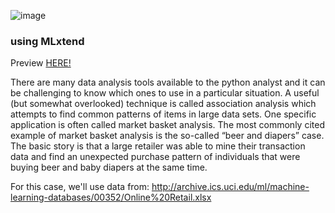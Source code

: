 ![image](https://miro.medium.com/max/2880/1*DHfQvlMVBaJCHpYmj1kmCw.png)

### using MLxtend

Preview [HERE!](https://nbviewer.org/github/josueversace/Market-Basket-Analysis/blob/main/main.ipynb#)

There are many data analysis tools available to the python analyst and it can be challenging to know which ones to use in a particular situation. A useful (but somewhat overlooked) technique is called association analysis which attempts to find common patterns of items in large data sets. One specific application is often called market basket analysis. The most commonly cited example of market basket analysis is the so-called “beer and diapers” case. The basic story is that a large retailer was able to mine their transaction data and find an unexpected purchase pattern of individuals that were buying beer and baby diapers at the same time.

For this case, we'll use data from: http://archive.ics.uci.edu/ml/machine-learning-databases/00352/Online%20Retail.xlsx

